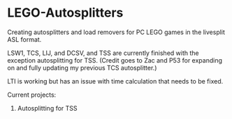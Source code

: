 # LEGO-Autosplitters
Creating autosplitters and load removers for PC LEGO games in the livesplit ASL format.

LSW1, TCS, LIJ, and DCSV, and TSS are currently finished with the exception autosplitting for TSS.
(Credit goes to Zac and P53 for expanding on and fully updating my previous TCS autosplitter.)

LTI is working but has an issue with time calculation that needs to be fixed.

Current projects:
1. Autosplitting for TSS
